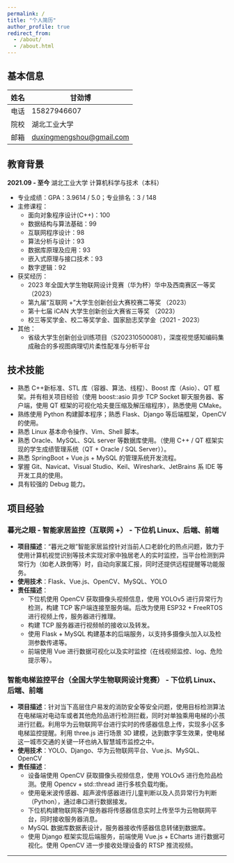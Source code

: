 ```yaml
---
permalink: /
title: "个人简历"
author_profile: true
redirect_from: 
  - /about/
  - /about.html
---
```

## 基本信息

| 姓名 | 甘劲博 |
|---|---|
|电话|15827946607|
|院校|湖北工业大学|
|邮箱|duxingmengshou@gmail.com|

## 教育背景

**2021.09 - 至今** 湖北工业大学 计算机科学与技术（本科）
- 专业成绩：GPA：3.9614 / 5.0；专业排名：3 / 148
- 主修课程：
    - 面向对象程序设计(C++)：100
    - 数据结构与算法基础：99
    - 互联网程序设计：98
    - 算法分析与设计：93
    - 数据库原理及应用：93
    - 嵌入式原理与接口技术：93
    - 数字逻辑：92
- 获奖经历：
    - 2023 年全国大学生物联网设计竞赛（华为杯）华中及西南赛区一等奖 （2023）
    - 第九届“互联网 +”大学生创新创业大赛校赛二等奖 （2023）
    - 第十七届 iCAN 大学生创新创业大赛省三等奖 （2023）
    - 校三等奖学金、校二等奖学金、国家励志奖学金（2021 - 2023）
- 其他：
    - 省级大学生创新创业训练项目（S202310500081），深度视觉感知编码集成融合的多视图病理切片柔性配准与分析平台

## 技术技能
- 熟悉 C++新标准、STL 库（容器、算法、线程）、Boost 库（Asio）、QT 框架。并有相关项目经验（使用 boost::asio 异步 TCP Socket 聊天服务器、客户端，使用 QT 框架的可视化哈夫曼压缩及解压缩程序），熟悉使用 CMake。
- 熟练使用 Python 构建脚本程序；熟悉 Flask、Django 等后端框架，OpenCV 的使用。
- 熟悉 Linux 基本命令操作、Vim、Shell 脚本。
- 熟悉 Oracle、MySQL、SQL server 等数据库使用。（使用 C++ / QT 框架实现的学生成绩管理系统（QT + Oracle / SQL Server））。
- 熟悉 SpringBoot + Vue.js + MySQL 的管理系统开发流程。
- 掌握 Git、Navicat、Visual Studio、Keil、Wireshark、JetBrains 系 IDE 等开发工具的使用。
- 具有较强的 Debug 能力。

## 项目经验

### 暮光之眼 - 智能家居监控（互联网 +） - 下位机 Linux、后端、前端
- **项目描述**：“暮光之眼”智能家居监控针对当前人口老龄化的热点问题，致力于使用计算机视觉识别等技术实现对家中独居老人的实时监控，当平台检测到异常行为（如老人跌倒等）时，自动向家属汇报，同时还提供远程提醒等功能服务。
- **使用技术**：Flask、Vue.js、OpenCV、MySQL、YOLO
- **责任描述**：
    - 下位机使用 OpenCV 获取摄像头视频信息，使用 YOLOv5 进行异常行为检测，构建 TCP 客户端连接至服务端。后改为使用 ESP32 + FreeRTOS 进行视频上传，服务器进行推理。
    - 构建 TCP 服务器进行视频帧的接收以及转发。
    - 使用 Flask + MySQL 构建基本的后端服务，以支持多摄像头加入以及检测参数传递等。
    - 前端使用 Vue 进行数据可视化以及实时监控（在线视频监控、log、危险提示等）。

### 智能电梯监控平台（全国大学生物联网设计竞赛） - 下位机 Linux、后端、前端
- **项目描述**：针对当下高层住户易发的消防安全等安全问题，使用目标检测算法在电梯端对电动车或者其他危险品进行检测拦截，同时对单独乘用电梯的小孩进行拦截。利用华为云物联网平台进行实时的传感器信息上传，实现多小区多电梯监控提醒。利用 three.js 进行场景 3D 建模，达到数字孪生效果，使电梯这一城市交通的关键一环也纳入智慧城市监控之中。
- **使用技术**：YOLO、Django、华为云物联网平台、Vue.js、MySQL、OpenCV
- **责任描述**：
    - 设备端使用 OpenCV 获取摄像头视频信息，使用 YOLOv5 进行危险品检测。使用 Opencv + std::thread 进行多核负载均衡。
    - 使用毫米波传感器、超声波传感器进行儿童判断以及人员异常行为判断（Python），通过串口进行数据接发。
    - 下位机构建物联网客户服务器将传感器信息实时上传至华为云物联网平台，同时接收服务器消息。
    - MySQL 数据库数据表设计，服务器接收传感器信息转储到数据库。
    - 使用 Django 框架实现后端服务，前端使用 Vue.js + ECharts 进行数据可视化。使用 OpenCV 进一步接收处理设备的 RTSP 推流视频。

---